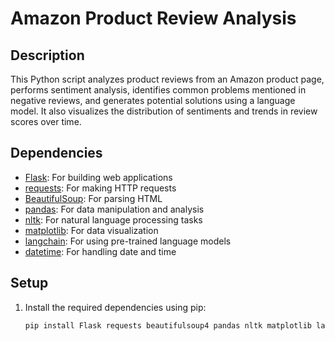 # Amazon Product Review Analysis

## Description
This Python script analyzes product reviews from an Amazon product page, performs sentiment analysis, identifies common problems mentioned in negative reviews, and generates potential solutions using a language model. It also visualizes the distribution of sentiments and trends in review scores over time.

## Dependencies
- [Flask](https://palletsprojects.com/p/flask/): For building web applications
- [requests](https://pypi.org/project/requests/): For making HTTP requests
- [BeautifulSoup](https://pypi.org/project/beautifulsoup4/): For parsing HTML
- [pandas](https://pypi.org/project/pandas/): For data manipulation and analysis
- [nltk](https://pypi.org/project/nltk/): For natural language processing tasks
- [matplotlib](https://pypi.org/project/matplotlib/): For data visualization
- [langchain](https://pypi.org/project/langchain/): For using pre-trained language models
- [datetime](https://docs.python.org/3/library/datetime.html): For handling date and time

## Setup
1. Install the required dependencies using pip:
   ```bash
   pip install Flask requests beautifulsoup4 pandas nltk matplotlib langchain

